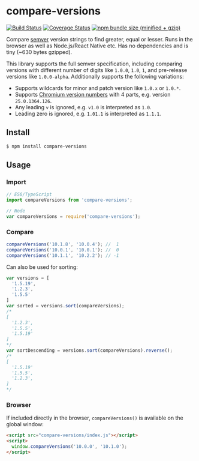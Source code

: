 # compare-versions

[![Build Status](https://img.shields.io/travis/omichelsen/compare-versions/master.svg)](https://travis-ci.org/omichelsen/compare-versions)
[![Coverage Status](https://coveralls.io/repos/omichelsen/compare-versions/badge.svg?branch=master&service=github)](https://coveralls.io/github/omichelsen/compare-versions?branch=master)
[![npm bundle size (minified + gzip)](https://img.shields.io/bundlephobia/minzip/compare-versions.svg)](https://bundlephobia.com/result?p=compare-versions)

Compare [semver](https://semver.org/) version strings to find greater, equal or lesser. Runs in the browser as well as Node.js/React Native etc. Has no dependencies and is tiny (~630 bytes gzipped).

This library supports the full semver specification, including comparing versions with different number of digits like `1.0.0`, `1.0`, `1`, and pre-release versions like `1.0.0-alpha`. Additionally supports the following variations:

- Supports wildcards for minor and patch version like `1.0.x` or `1.0.*`.
- Supports [Chromium version numbers](https://www.chromium.org/developers/version-numbers) with 4 parts, e.g. version `25.0.1364.126`.
- Any leading `v` is ignored, e.g. `v1.0` is interpreted as `1.0`.
- Leading zero is ignored, e.g. `1.01.1` is interpreted as `1.1.1`.

## Install

```bash
$ npm install compare-versions
```

## Usage

### Import

```javascript
// ES6/TypeScript
import compareVersions from 'compare-versions';

// Node
var compareVersions = require('compare-versions');
```

### Compare

```javascript
compareVersions('10.1.8', '10.0.4'); //  1
compareVersions('10.0.1', '10.0.1'); //  0
compareVersions('10.1.1', '10.2.2'); // -1
```

Can also be used for sorting:

```javascript
var versions = [
  '1.5.19',
  '1.2.3',
  '1.5.5'
]
var sorted = versions.sort(compareVersions);
/*
[
  '1.2.3',
  '1.5.5',
  '1.5.19'
]
*/
var sortDescending = versions.sort(compareVersions).reverse();
/*
[
  '1.5.19'
  '1.5.5',
  '1.2.3',
]
*/
```

### Browser

If included directly in the browser, `compareVersions()` is available on the global window:

```html
<script src="compare-versions/index.js"></script>
<script>
  window.compareVersions('10.0.0', '10.1.0');
</script>
```
